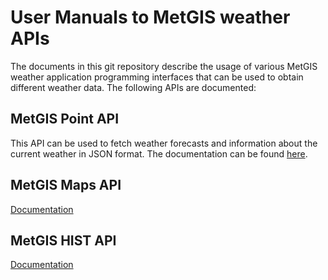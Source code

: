 # User Manuals to MetGIS weather APIs

The documents in this git repository describe the usage of various MetGIS weather application programming interfaces that can be used to obtain different weather data.
The following APIs are documented:

## MetGIS Point API

This API can be used to fetch weather forecasts and information about the current weather in JSON format. The documentation can be found [here](metgis_point_API_reference.md).

## MetGIS Maps API

[Documentation](metgis_maps_API_reference.md)

## MetGIS HIST API

[Documentation](metgis_hist_API_reference.md)